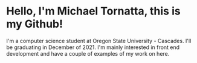 # Hello, I'm Michael Tornatta, this is my Github!

I'm a computer science student at Oregon State University - Cascades. I'll be graduating in December of 2021. 
I'm mainly interested in front end development and have a couple of examples of my work on here.
